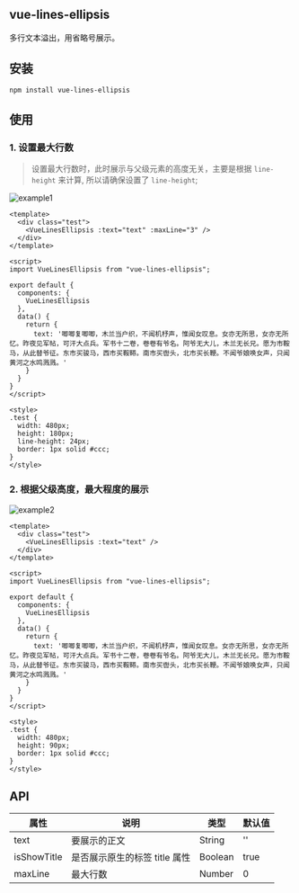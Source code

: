 ## vue-lines-ellipsis
多行文本溢出，用省略号展示。

## 安装
```git
npm install vue-lines-ellipsis
```

## 使用
### 1. 设置最大行数
> 设置最大行数时，此时展示与父级元素的高度无关，主要是根据 `line-height` 来计算, 所以请确保设置了 `line-height`;

![example1](http://ashitaka.blackphh.cn/vue-lines-ellipsis1.png)
```vue
<template>
  <div class="test">
    <VueLinesEllipsis :text="text" :maxLine="3" />
  </div>
</template>

<script>
import VueLinesEllipsis from "vue-lines-ellipsis";

export default {
  components: {
    VueLinesEllipsis
  },
  data() {
    return {
      text: '唧唧复唧唧，木兰当户织，不闻机杼声，惟闻女叹息。女亦无所思，女亦无所忆。昨夜见军帖，可汗大点兵。军书十二卷，卷卷有爷名。阿爷无大儿，木兰无长兄。愿为市鞍马，从此替爷征。东市买骏马，西市买鞍鞯。南市买辔头，北市买长鞭。不闻爷娘唤女声，只闻黄河之水鸣溅溅。'
    }
  }
}
</script>

<style>
.test {
  width: 480px;
  height: 180px;
  line-height: 24px;
  border: 1px solid #ccc;
}
</style>
```

### 2. 根据父级高度，最大程度的展示
![example2](http://ashitaka.blackphh.cn/vue-lines-ellipsis2.png)
```vue
<template>
  <div class="test">
    <VueLinesEllipsis :text="text" />
  </div>
</template>

<script>
import VueLinesEllipsis from "vue-lines-ellipsis";

export default {
  components: {
    VueLinesEllipsis
  },
  data() {
    return {
      text: '唧唧复唧唧，木兰当户织，不闻机杼声，惟闻女叹息。女亦无所思，女亦无所忆。昨夜见军帖，可汗大点兵。军书十二卷，卷卷有爷名。阿爷无大儿，木兰无长兄。愿为市鞍马，从此替爷征。东市买骏马，西市买鞍鞯。南市买辔头，北市买长鞭。不闻爷娘唤女声，只闻黄河之水鸣溅溅。'
    }
  }
}
</script>

<style>
.test {
  width: 480px;
  height: 90px;
  border: 1px solid #ccc;
}
</style>

```

## API
|  属性   | 说明  |  类型   | 默认值 |
|  ----  | ----  | ----  | ----  |
| text          | 要展示的正文 | String  | ''  |
| isShowTitle  | 是否展示原生的标签 title 属性 | Boolean  | true  |
| maxLine | 最大行数 | Number  | 0 |
